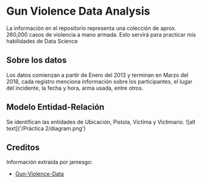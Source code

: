 # Gun Violence Data Analysis

La información en el repositorio representa una colección de aprox. 260,000 casos de violencia a mano armada. Esto servirá para practicar mis habilidades de Data Science

## Sobre los datos

Los datos comienzan a partir de Enero del 2013 y terminan en Marzo del 2018, cada registro menciona información sobre los participantes, el lugar del incidente, la fecha y hora, arma usada, entre otros.

## Modelo Entidad-Relación

Se identifican las entidades de Ubicación, Pistola, Victima y Victimario.
![alt text]('/Práctica 2/diagram.png')

## Creditos

Información extraida por jamesgo:

- [Gun-Violence-Data](https://github.com/jamesqo/gun-violence-data)

